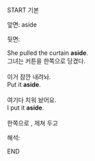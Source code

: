 START
기본

앞면:
aside


뒷면:
<div><div><div>She pulled the curtain <b>aside</b>. </div><div>그녀는 커튼을 한쪽으로 당겼다.<br><br></div>이거 잠깐 내려놔.</div></div><div><div>Put it <strong>aside</strong>.<br><br><div><div>여기다 치워 놨어요.</div></div><div><div>I put it <strong>aside</strong>.<br><br>한쪽으로 , 제쳐 두고</div></div></div></div>


해석:

END